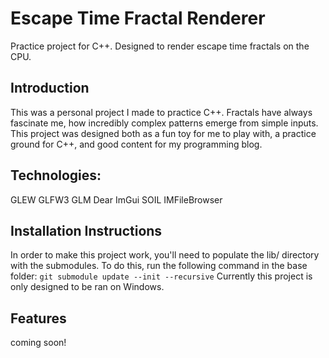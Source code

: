 # Escape Time Fractal Renderer
Practice project for C++. Designed to render escape time fractals on the CPU.
## Introduction
This was a personal project I made to practice C++. Fractals have always fascinate me, how incredibly complex patterns emerge from simple inputs. This project was designed both as a fun toy for me to play with, a practice ground for C++, and good content for my programming blog.

## Technologies:
GLEW
GLFW3
GLM
Dear ImGui
SOIL
IMFileBrowser

## Installation Instructions
In order to make this project work, you'll need to populate the lib/ directory with the submodules. To do this, run the following command in the base folder:
`git submodule update --init --recursive`
Currently this project is only designed to be ran on Windows.

## Features
coming soon!
